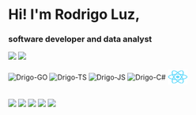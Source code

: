 <h1>Hi! I'm Rodrigo Luz,</h1>
<h3>software developer and data analyst</h3>

<div> 
  <ahref="https://www.linkedin.com/in/rodrigolluz/">
  <img height="180em" src="https://github-readme-stats.vercel.app/api?username=rodrigolluzdevr&rank_icon=github&theme=react"/>
  <img height="180em" src="https://github-readme-stats.vercel.app/api/top-langs/?username=rodrigolluzdevr&hide_progress=true&theme=react&hide=CSS,HTML&langs_count=6"/>
  
</div>
 
<div style="display: inline_block"><br>
  <img align="center" alt="Drigo-GO" height="30" width="40" src="https://cdn.jsdelivr.net/gh/devicons/devicon@latest/icons/go/go-original-wordmark.svg"> 
  <img align="center" alt="Drigo-TS" height="30" width="40" src="https://cdn.jsdelivr.net/gh/devicons/devicon@latest/icons/typescript/typescript-plain.svg">
  <img align="center" alt="Drigo-JS" height="30" width="40" src="https://cdn.jsdelivr.net/gh/devicons/devicon/icons/javascript/javascript-plain.svg">
  <img align="center" alt="Drigo-C#" height="30" width="40" src="https://cdn.jsdelivr.net/gh/devicons/devicon@latest/icons/csharp/csharp-plain.svg">
  <img align="center" alt="Drigo-React" height="30" width="40" src="https://raw.githubusercontent.com/devicons/devicon/master/icons/react/react-original.svg">
</div> 
  
  ##

<div>
  <a href="https://www.linkedin.com/in/rodrigolluz/" target="_blank"><img src="https://img.shields.io/badge/-LinkedIn-%230077B5?style=for-the-badge&logo=linkedin&logoColor=white" target="_blank"></a>
  <a href = "mailto:rodrigolluzdevr@gmail.com"><img src="https://img.shields.io/badge/-Gmail-%23333?style=for-the-badge&logo=gmail&logoColor=white" target="_blank"></a>
  <a href="https://www.youtube.com/channel/UCIcLjxaG7AiR2HLXrCTPjGQ" target="_blank"><img src="https://img.shields.io/badge/YouTube-FF0000?style=for-the-badge&logo=youtube&logoColor=white" target="_blank"></a>
  <a href="https://www.instagram.com/rodrigolluz/" target="_blank"><img src="https://img.shields.io/badge/-Instagram-%23E4405F?style=for-the-badge&logo=instagram&logoColor=white" target="_blank"></a>
  <a href="https://discord.gg/Qd4DEtym" target="_blank"><img src="https://img.shields.io/badge/Discord-7289DA?style=for-the-badge&logo=discord&logoColor=white" target="_blank"></a>
</div>

